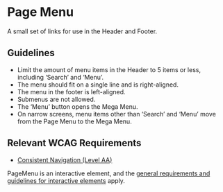 # Page Menu

A small set of links for use in the Header and Footer.

## Guidelines

- Limit the amount of menu items in the Header to 5 items or less, including ‘Search’ and ‘Menu’.
- The menu should fit on a single line and is right-aligned.
- The menu in the footer is left-aligned.
- Submenus are not allowed.
- The ‘Menu’ button opens the Mega Menu.
- On narrow screens, menu items other than ‘Search’ and ‘Menu’ move from the Page Menu to the Mega Menu.

## Relevant WCAG Requirements

- [Consistent Navigation (Level AA)](https://www.w3.org/WAI/WCAG21/Understanding/consistent-navigation.html)

PageMenu is an interactive element, and the [general requirements and guidelines for interactive elements](https://amsterdam.github.io/design-system/?path=/docs/docs-designrichtlijnen-interactieve-elementen--docs) apply.

